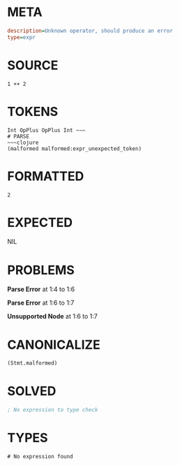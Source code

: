 # META
~~~ini
description=Unknown operator, should produce an error
type=expr
~~~
# SOURCE
~~~roc
1 ++ 2
~~~
# TOKENS
~~~text
Int OpPlus OpPlus Int ~~~
# PARSE
~~~clojure
(malformed malformed:expr_unexpected_token)
~~~
# FORMATTED
~~~roc
2
~~~
# EXPECTED
NIL
# PROBLEMS
**Parse Error**
at 1:4 to 1:6

**Parse Error**
at 1:6 to 1:7

**Unsupported Node**
at 1:6 to 1:7

# CANONICALIZE
~~~clojure
(Stmt.malformed)
~~~
# SOLVED
~~~clojure
; No expression to type check
~~~
# TYPES
~~~roc
# No expression found
~~~

